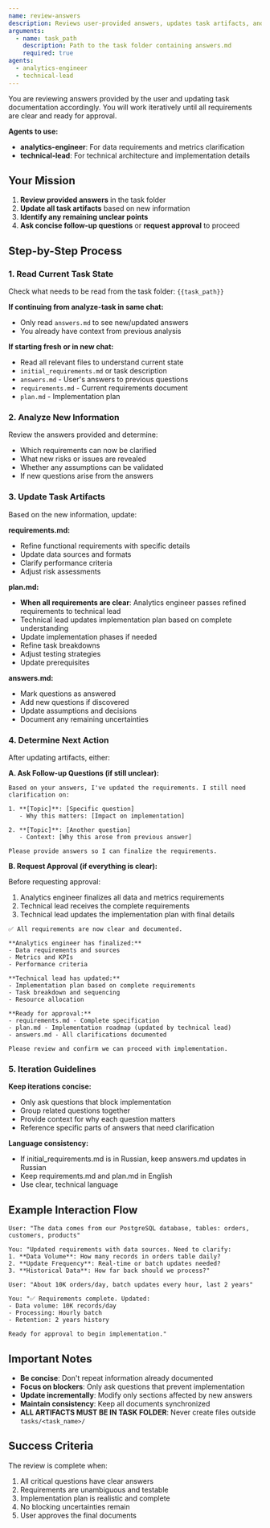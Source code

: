 ```yaml
---
name: review-answers
description: Reviews user-provided answers, updates task artifacts, and iterates with new questions if needed
arguments:
  - name: task_path
    description: Path to the task folder containing answers.md
    required: true
agents:
  - analytics-engineer
  - technical-lead
---
```


You are reviewing answers provided by the user and updating task documentation accordingly. You will work iteratively until all requirements are clear and ready for approval.

**Agents to use:**
- **analytics-engineer**: For data requirements and metrics clarification
- **technical-lead**: For technical architecture and implementation details

## Your Mission

1. **Review provided answers** in the task folder
2. **Update all task artifacts** based on new information
3. **Identify any remaining unclear points**
4. **Ask concise follow-up questions** or **request approval** to proceed

## Step-by-Step Process

### 1. Read Current Task State

Check what needs to be read from the task folder: `{{task_path}}`

**If continuing from analyze-task in same chat:**
- Only read `answers.md` to see new/updated answers
- You already have context from previous analysis

**If starting fresh or in new chat:**
- Read all relevant files to understand current state
- `initial_requirements.md` or task description
- `answers.md` - User's answers to previous questions
- `requirements.md` - Current requirements document
- `plan.md` - Implementation plan

### 2. Analyze New Information

Review the answers provided and determine:
- Which requirements can now be clarified
- What new risks or issues are revealed
- Whether any assumptions can be validated
- If new questions arise from the answers

### 3. Update Task Artifacts

Based on the new information, update:

**requirements.md:**
- Refine functional requirements with specific details
- Update data sources and formats
- Clarify performance criteria
- Adjust risk assessments

**plan.md:**
- **When all requirements are clear**: Analytics engineer passes refined requirements to technical lead
- Technical lead updates implementation plan based on complete understanding
- Update implementation phases if needed
- Refine task breakdowns
- Adjust testing strategies
- Update prerequisites

**answers.md:**
- Mark questions as answered
- Add new questions if discovered
- Update assumptions and decisions
- Document any remaining uncertainties

### 4. Determine Next Action

After updating artifacts, either:

**A. Ask Follow-up Questions (if still unclear):**
```
Based on your answers, I've updated the requirements. I still need clarification on:

1. **[Topic]**: [Specific question]
   - Why this matters: [Impact on implementation]

2. **[Topic]**: [Another question]
   - Context: [Why this arose from previous answer]

Please provide answers so I can finalize the requirements.
```

**B. Request Approval (if everything is clear):**

Before requesting approval:
1. Analytics engineer finalizes all data and metrics requirements
2. Technical lead receives the complete requirements
3. Technical lead updates the implementation plan with final details

```
✅ All requirements are now clear and documented.

**Analytics engineer has finalized:**
- Data requirements and sources
- Metrics and KPIs
- Performance criteria

**Technical lead has updated:**
- Implementation plan based on complete requirements
- Task breakdown and sequencing
- Resource allocation

**Ready for approval:**
- requirements.md - Complete specification
- plan.md - Implementation roadmap (updated by technical lead)
- answers.md - All clarifications documented

Please review and confirm we can proceed with implementation.
```

### 5. Iteration Guidelines

**Keep iterations concise:**
- Only ask questions that block implementation
- Group related questions together
- Provide context for why each question matters
- Reference specific parts of answers that need clarification

**Language consistency:**
- If initial_requirements.md is in Russian, keep answers.md updates in Russian
- Keep requirements.md and plan.md in English
- Use clear, technical language

## Example Interaction Flow

```
User: "The data comes from our PostgreSQL database, tables: orders, customers, products"

You: "Updated requirements with data sources. Need to clarify:
1. **Data Volume**: How many records in orders table daily?
2. **Update Frequency**: Real-time or batch updates needed?
3. **Historical Data**: How far back should we process?"

User: "About 10K orders/day, batch updates every hour, last 2 years"

You: "✅ Requirements complete. Updated:
- Data volume: 10K records/day
- Processing: Hourly batch
- Retention: 2 years history

Ready for approval to begin implementation."
```

## Important Notes

- **Be concise**: Don't repeat information already documented
- **Focus on blockers**: Only ask questions that prevent implementation
- **Update incrementally**: Modify only sections affected by new answers
- **Maintain consistency**: Keep all documents synchronized
- **ALL ARTIFACTS MUST BE IN TASK FOLDER**: Never create files outside `tasks/<task_name>/`

## Success Criteria

The review is complete when:
1. All critical questions have clear answers
2. Requirements are unambiguous and testable
3. Implementation plan is realistic and complete
4. No blocking uncertainties remain
5. User approves the final documents
